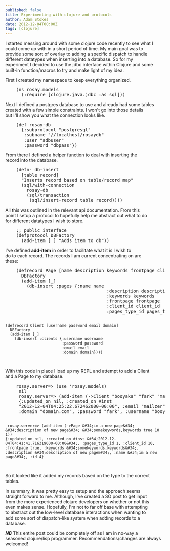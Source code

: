 ```yaml
---
published: false
title: Experimenting with clojure and protocols
author: Adam Stokes
date: 2012-12-04T00:00Z
tags: [clojure]
---
```

<p>I started messing around with some clojure code recently to see what I<br />
could come up with in a short period of time. My main goal was to<br />
provide some sort of overlay to adding a specific dispatch to handle<br />
different datatypes when inserting into a database. So for my<br />
experiment I decided to use the jdbc interface within Clojure and some<br />
built-in function/macros to try and make light of my idea.</p>
<p>First I created my namespace to keep everything organized.</p>
<pre class=&#34;prettyprint&#34;>
    (ns rosay.models
      (:require [clojure.java.jdbc :as sql]))
</pre>
<p>Next I defined a postgres database to use and already had some tables<br />
created with a few simple constraints. I won&#39;t go into those details<br />
but I&#39;ll show you what the connection looks like.</p>
<pre class=&#34;prettyprint&#34;>
    (def rosay-db
      {:subprotocol &#34;postgresql&#34;
       :subname &#34;//localhost/rosaydb&#34;
       :user &#34;adbuser&#34;
       :password &#34;dbpass&#34;})
</pre>
<p>From there I defined a helper function to deal with inserting the<br />
record into the database.</p>
<pre class=&#34;prettyprint&#34;>
    (defn- db-insert
      [table record]
      &#34;Inserts record based on table/record map&#34;
      (sql/with-connection
        rosay-db
        (sql/transaction
         (sql/insert-record table record))))
</pre>
<p>All this was outlined in the relevant api documentation. From this<br />
point I setup a protocol to hopefully help me abstract out what to do<br />
for different datatypes I wish to store.</p>
<pre class=&#34;prettyprint&#34;>
    ;; public interface
    (defprotocol DBFactory
      (add-item [_] &#34;Adds item to db&#34;))
</pre>
<p>I&#39;ve defined <strong>add-item</strong> in order to facilitate what it is I wish to<br />
do to each record. The records I am current concentrating on are<br />
these:</p>
<pre class=&#34;prettyprint&#34;>
    (defrecord Page [name description keywords frontpage client_id pages_type_id]
      DBFactory
      (add-item [_]
        (db-insert :pages {:name name
                                      :description description
                                      :keywords keywords
                                      :frontpage frontpage
                                      :client_id client_id
                                      :pages_type_id pages_type_id})))

    (defrecord Client [username password email domain]
      DBFactory
      (add-item [_]
        (db-insert :clients {:username username
                             :password password
                             :email email
                             :domain domain})))
</pre>
<p>With this code in place I load up my REPL and attempt to add a Client<br />
and a Page to my database.</p>
<pre class=&#34;prettyprint&#34;>
    rosay.server=> (use &#39;rosay.models)
     nil
     rosay.server=> (add-item (->Client &#34;booyaka&#34; &#34;fark&#34; &#34;mailzer&#34; &#34;domain.com&#34;))
     {:updated_on nil, :created_on #inst
     &#34;2012-12-04T04:25:22.672462000-00:00&#34;, :email &#34;mailzer&#34;,
     :domain &#34;domain.com&#34;, :password &#34;fark&#34;, :username &#34;booyaka&#34;, :id 10}

     rosay.server=> (add-item (->Page &#34;im a new page&#34; &#34;description of new page&#34; &#34;somekeywords,keywords true 10 1))
    {:updated_on nil, :created_on #inst &#34;2012-12-04T04:41:41.716319000-00:00&#34;, :pages_type_id 1, :client_id 10, :frontpage true, :keywords &#34;somekeywords,keywords&#34;, :description &#34;description of new page&#34;, :name &#34;im a new page&#34;, :id 4}
</pre>
<p>So it looked like it added my records based on the type to the correct<br />
tables.</p>
<p>In summary, it was pretty easy to setup and the approach seems<br />
straight forward to me. Although, I&#39;ve created a SO post to get input<br />
from the more experienced clojure developers on whether or not this<br />
even makes sense. Hopefully, I&#39;m not to far off base with attempting<br />
to abstract out the low-level database interactions when wanting to<br />
add some sort of dispatch-like system when adding records to a<br />
database.</p>
<p><strong><em>NB</em></strong> This entire post could be completely off as I am in no-way a<br />
seasoned clojure/lisp programmer. Recommendations/changes are always welcomed!</p>
